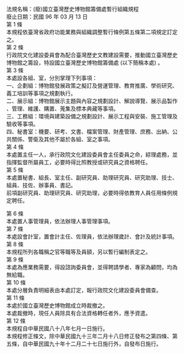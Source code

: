 法規名稱：(廢)國立臺灣歷史博物館籌備處暫行組織規程  
廢止日期：民國 96 年 03 月 13 日  
第 1 條  
本規程依臺灣省政府功能業務與組織調整暫行條例第五條第二項規定訂定  
之。  
第 2 條  
行政院文化建設委員會為配合臺灣歷史文教建設需要，推動國立臺灣歷史  
博物館之籌設，特設國立臺灣歷史博物館籌備處 (以下簡稱本處) 。  
第 3 條  
本處設各組、室，分別掌理下列事項：  
一、企劃組：博物館發展政策之擬訂及營運管理、教育推廣、學術研究、  
義工培訓等事項之規劃執行。  
二、展示組：博物館展示主題與內容之規劃設計、解說導覽、展示品製作  
、管理、維護、購置、蒐集及標本典藏等事項。  
三、工務組：環境與建築設備之規劃設計、展示工程與安裝、施工管理及  
驗收等事項。  
四、秘書室：機要、研考、文書、檔案管理、財產管理、庶務、出納、公  
共關係、警衛及其他不屬於各組、室之事項。  
第 4 條  
本處置主任一人，承行政院文化建設委員會主任委員之命，綜理處務，並  
指揮監督所屬員工，必要時得比照教授或研究員之資格聘任。  
第 5 條  
本處置秘書、組長、室主任、副研究員、助理研究員、研究助理、技士、  
組員、技佐、辦事員、書記。  
前項副研究員、助理研究員、研究助理，必要時得依教育人員任用條例規  
定聘任。  


第 6 條  
本處置人事管理員，依法辦理人事管理事項。  
第 7 條  
本處設會計室，置會計主任、佐理員，依法辦理歲計、會計及統計事項。  
第 8 條  
本規程所列各職稱之官等職等及員額，另以暫行編制表定之。  
第 9 條  
本處為應業務需要，得設諮詢委員會，並得聘請學者、專家為顧問，均為  
無給職。  
第 10 條  
本處分層負責明細表由本處訂定，報行政院文化建設委員會備查。  
第 11 條  
本處於國立臺灣歷史博物館成立時裁撤之。  
本處裁撤時，現任人員除具有合法資格轉任者外，應予資遣。  
第 12 條  
本規程自中華民國八十八年七月一日施行。  
本規程修正條文，除中華民國九十三年二月十八日修正發布之第四條、第  
五條，自中華民國九十年十二月二十七日施行外，自發布日施行。  


